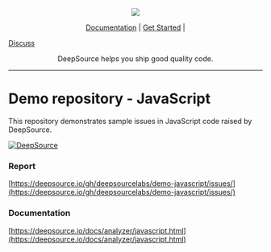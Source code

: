 <p align="center">
  <img src="https://deepsource.io/images/logo-wordmark-dark.svg" />
</p>

<p align="center">
  <a href="https://deepsource.io/docs/">Documentation</a> |
  <a href="https://deepsource.io/signup/">Get Started</a> |
  
  <a href="https://discuss.deepsource.io/">Discuss</a>
</p>

<p align="center">
  DeepSource helps you ship good quality code.
</p>

</p>

---

# Demo repository - JavaScript

This repository demonstrates sample issues in JavaScript code raised by DeepSource.

[![DeepSource](https://deepsource.io/gh/deepsourcelabs/demo-javascript.svg/?label=active+issues&show_trend=true)](https://deepsource.io/gh/deepsourcelabs/demo-javascript/?ref=repository-badge)

### Report

[https://deepsource.io/gh/deepsourcelabs/demo-javascript/issues/](https://deepsource.io/gh/deepsourcelabs/demo-javascript/issues/)

### Documentation

[https://deepsource.io/docs/analyzer/javascript.html](https://deepsource.io/docs/analyzer/javascript.html)
